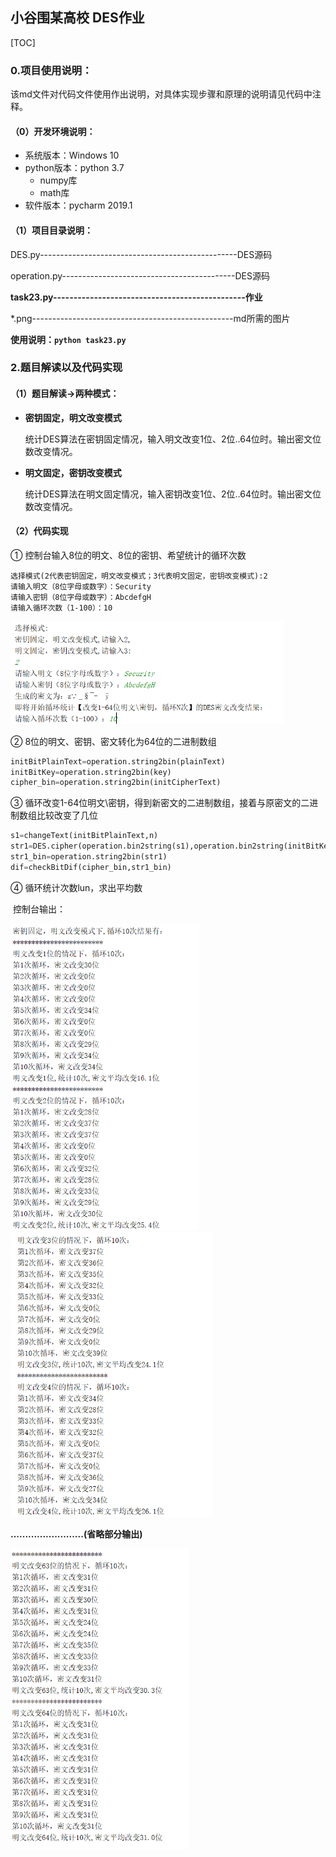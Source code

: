 ## 小谷围某高校 DES作业

[TOC]

### 0.项目使用说明：

该md文件对代码文件使用作出说明，对具体实现步骤和原理的说明请见代码中注释。

#### （0）开发环境说明：

* 系统版本：Windows 10
* python版本：python 3.7
  * numpy库
  * math库
* 软件版本：pycharm 2019.1

#### （1）项目目录说明：

DES.py-------------------------------------------------DES源码

operation.py-------------------------------------------DES源码

**task23.py-----------------------------------------------作业**

*.png--------------------------------------------------md所需的图片

**使用说明：```python task23.py```**

### 2.题目解读以及代码实现

#### （1）题目解读->两种模式：

- **密钥固定，明文改变模式**

  ​		统计DES算法在密钥固定情况，输入明文改变1位、2位..64位时。输出密文位数改变情况。

- **明文固定，密钥改变模式**

  ​		统计DES算法在明文固定情况，输入密钥改变1位、2位..64位时。输出密文位数改变情况。

#### （2）代码实现

① 控制台输入8位的明文、8位的密钥、希望统计的循环次数

```
选择模式(2代表密钥固定，明文改变模式；3代表明文固定，密钥改变模式):2
请输入明文（8位字母或数字）：Security
请输入密钥（8位字母或数字）：AbcdefgH
请输入循环次数（1-100）：10
```

<img src="inp.png" alt="Image text" style="zoom: 67%;" />

② 8位的明文、密钥、密文转化为64位的二进制数组

```python
initBitPlainText=operation.string2bin(plainText)
initBitKey=operation.string2bin(key)
cipher_bin=operation.string2bin(initCipherText)
```

③ 循环改变1-64位明文\密钥，得到新密文的二进制数组，接着与原密文的二进制数组比较改变了几位

```python
s1=changeText(initBitPlainText,n)
str1=DES.cipher(operation.bin2string(s1),operation.bin2string(initBitKey))
str1_bin=operation.string2bin(str1)
dif=checkBitDif(cipher_bin,str1_bin)
```

④ 循环统计次数lun，求出平均数

​	控制台输出：

<img src="outp1.png" alt="Image text" style="zoom: 67%;" />

<img src="outp2.png" alt="Image text" style="zoom: 67%;" />

**.........................(省略部分输出)**

<img src="outp3.png" alt="Image text" style="zoom: 67%;" />
